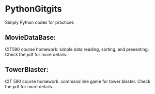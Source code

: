 # PythonGitgits
Simply Python codes for practices

## MovieDataBase: 

CIT590 course homework: simple data reading, sorting, and presenting. Check the pdf for more details.

## TowerBlaster: 

CIT 590 course homework: command line game for tower blaster. Check the pdf for more details.

